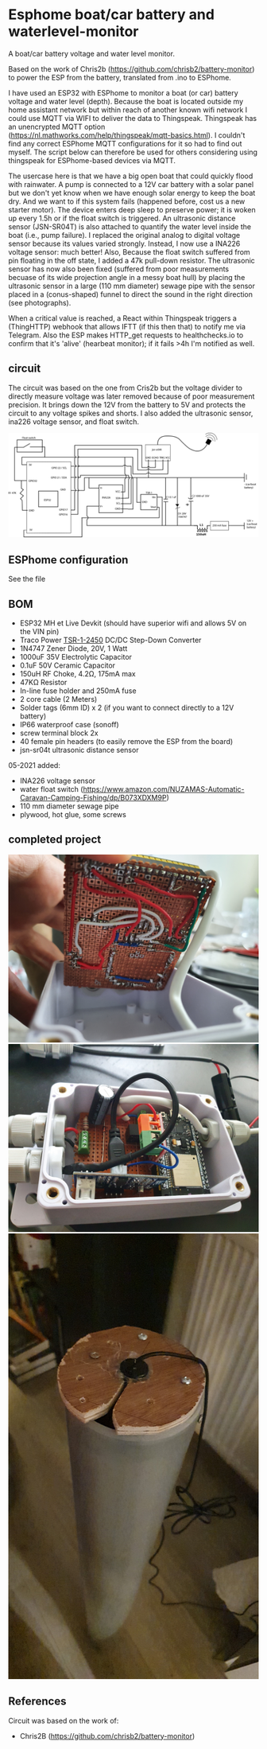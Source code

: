 # Esphome boat/car battery and waterlevel-monitor
A boat/car battery voltage and water level monitor.

Based on the work of Chris2b (https://github.com/chrisb2/battery-monitor) to power the ESP from the battery, translated from .ino to ESPhome. 

I have used an ESP32 with ESPhome to monitor a boat (or car) battery voltage and water level (depth). Because the boat is located outside my home assistant network but within reach of another known wifi network I could use MQTT via WIFI to deliver the data to Thingspeak. Thingspeak has an unencrypted MQTT option (https://nl.mathworks.com/help/thingspeak/mqtt-basics.html). I couldn't find any correct ESPhome MQTT configurations for it so had to find out myself. The script below can therefore be used for others considering using thingspeak for ESPhome-based devices via MQTT.

The usercase here is that we have a big open boat that could quickly flood with rainwater. A pump is connected to a 12V car battery with a solar panel but we don't yet know when we have enough solar energy to keep the boat dry. And we want to if this system fails (happened before, cost us a new starter motor). The device enters deep sleep to preserve power; it is woken up every 1.5h or if the float switch is triggered. An ultrasonic distance sensor (JSN-SR04T) is also attached to quantify the water level inside the boat (i.e., pump failure). I replaced the original analog to digital voltage sensor because its values varied strongly. Instead, I now use a INA226 voltage sensor: much better! Also, Because the float switch suffered from pin floating in the off state, I added a 47k pull-down resistor. The ultrasonic sensor has now also been fixed (suffered from poor measurements becuase of its wide projection angle in a messy boat hull) by placing the ultrasonic sensor in a large (110 mm diameter) sewage pipe with the sensor placed in a (conus-shaped) funnel to direct the sound in the right direction (see photographs).

When a critical value is reached, a React within Thingspeak triggers a (ThingHTTP) webhook that allows IFTT (if this then that) to notify me via Telegram. Also the ESP makes HTTP_get requests to healthchecks.io to confirm that it's 'alive' (hearbeat monitor); if it fails >4h I'm notified as well.



## circuit
The circuit was based on the one from Cris2b but the voltage divider to directly measure voltage was later removed because of poor measurement precision. It brings down the 12V from the battery to 5V and protects the circuit to any voltage spikes and shorts. I also added the ultrasonic sensor, ina226 voltage sensor, and float switch.

![](https://github.com/ESPmonster/Esphome-boat-battery-and-waterlevel-monitor/blob/main/Wiring%20diagram.png?v=4&s=400)


## ESPhome configuration

See the file

## BOM

* ESP32 MH et Live Devkit (should have superior wifi and allows 5V on the VIN pin)
* Traco Power [TSR-1-2450](docs/tsr1.pdf) DC/DC Step-Down Converter
* 1N4747 Zener Diode, 20V, 1 Watt
* 1000uF 35V Electrolytic Capacitor
* 0.1uF 50V Ceramic Capacitor
* 150uH RF Choke, 4.2&Omega;, 175mA max
* 47K&Omega; Resistor
* In-line fuse holder and 250mA fuse
* 2 core cable (2 Meters)
* Solder tags (6mm ID) x 2 (if you want to connect directly to a 12V battery)
* IP66 waterproof case (sonoff)
* screw terminal block 2x
* 40 female pin headers  (to easily remove the ESP from the board)
* jsn-sr04t ultrasonic distance sensor

05-2021 added:
* INA226 voltage sensor
* water float switch (https://www.amazon.com/NUZAMAS-Automatic-Caravan-Camping-Fishing/dp/B073XDXM9P)
* 110 mm diameter sewage pipe
* plywood, hot glue, some screws


## completed project

![](https://github.com/ESPmonster/Esphome-boat-battery-and-waterlevel-monitor/blob/main/20210430_101307.jpg?v=4&s=400)
![](https://github.com/ESPmonster/Esphome-boat-battery-and-waterlevel-monitor/blob/main/20210430_101206.jpg?v=4&s=400)
![](https://github.com/ESPmonster/Esphome-boat-battery-and-waterlevel-monitor/blob/main/IMG-20210502-WA0011.jpeg?v=4&s=400)


## References

Circuit was based on the work of:
* Chris2B (https://github.com/chrisb2/battery-monitor)
